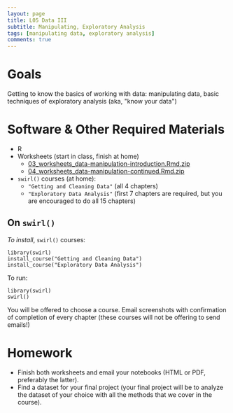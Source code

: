 ```yaml
---
layout: page
title: L05 Data III
subtitle: Manipulating, Exploratory Analysis
tags: [manipulating data, exploratory analysis]
comments: true
---
```


# Goals

Getting to know the basics of working with data: manipulating data, basic techniques of exploratory analysis (aka, "know your data")

# Software & Other Required Materials

- R
- Worksheets (start in class, finish at home)
	- [03_worksheets_data-manipulation-introduction.Rmd.zip](https://univie-histr-2019.github.io/files/00/03_worksheets_data-manipulation-introduction.Rmd.zip)
	- [04_worksheets_data-manipulation-continued.Rmd.zip](https://univie-histr-2019.github.io/files/00/04_worksheets_data-manipulation-continued.Rmd.zip)
- `swirl()` courses (at home):
	- `"Getting and Cleaning Data"` (all 4 chapters)
	- `"Exploratory Data Analysis"` (first 7 chapters are required, but you are encouraged to do all 15 chapters)

## On `swirl()`

*To install*, `swirl()` courses:

```{r}
library(swirl)
install_course("Getting and Cleaning Data")
install_course("Exploratory Data Analysis")
```

To run:

```{r}
library(swirl)
swirl()
```

You will be offered to choose a course. Email screenshots with confirmation of completion of every chapter (these courses will not be offering to send emails!)


# Homework

* Finish both worksheets and email your notebooks (HTML or PDF, preferably the latter).
* Find a dataset for your final project (your final project will be to analyze the dataset of your choice with all the methods that we cover in the course).





